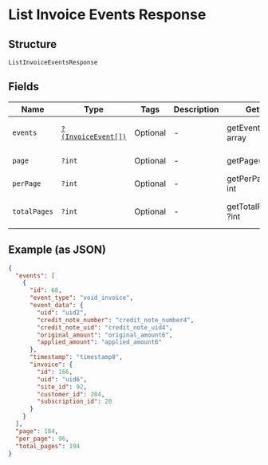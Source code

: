 
# List Invoice Events Response

## Structure

`ListInvoiceEventsResponse`

## Fields

| Name | Type | Tags | Description | Getter | Setter |
|  --- | --- | --- | --- | --- | --- |
| `events` | [`?(InvoiceEvent[])`](../../doc/models/invoice-event.md) | Optional | - | getEvents(): ?array | setEvents(?array events): void |
| `page` | `?int` | Optional | - | getPage(): ?int | setPage(?int page): void |
| `perPage` | `?int` | Optional | - | getPerPage(): ?int | setPerPage(?int perPage): void |
| `totalPages` | `?int` | Optional | - | getTotalPages(): ?int | setTotalPages(?int totalPages): void |

## Example (as JSON)

```json
{
  "events": [
    {
      "id": 68,
      "event_type": "void_invoice",
      "event_data": {
        "uid": "uid2",
        "credit_note_number": "credit_note_number4",
        "credit_note_uid": "credit_note_uid4",
        "original_amount": "original_amount6",
        "applied_amount": "applied_amount6"
      },
      "timestamp": "timestamp8",
      "invoice": {
        "id": 166,
        "uid": "uid6",
        "site_id": 92,
        "customer_id": 204,
        "subscription_id": 20
      }
    }
  ],
  "page": 184,
  "per_page": 96,
  "total_pages": 194
}
```

